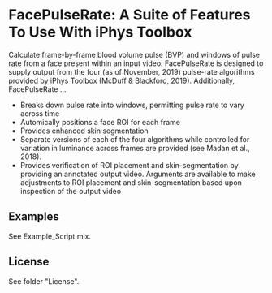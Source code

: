 # FacePulseRate: A Suite of Features To Use With iPhys Toolbox

Calculate frame-by-frame blood volume pulse (BVP) and windows of pulse rate from a face present within an input video. FacePulseRate is designed to supply output from the four (as of November, 2019) pulse-rate algorithms provided by iPhys Toolbox (McDuff & Blackford, 2019). Additionally, FacePulseRate ...

- Breaks down pulse rate into windows, permitting pulse rate to vary across time
- Automically positions a face ROI for each frame
- Provides enhanced skin segmentation
- Separate versions of each of the four algorithms while controlled for variation in luminance across frames are provided (see Madan et al., 2018). 
- Provides verification of ROI placement and skin-segmentation by providing an annotated output video. Arguments are available to make adjustments to ROI placement and skin-segmentation based upon inspection of the output video

## Examples ##

See Example_Script.mlx.

## License ##

See folder "License".
